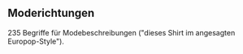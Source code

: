 ## Moderichtungen

235 Begriffe für Modebeschreibungen ("dieses Shirt im angesagten Europop-Style").